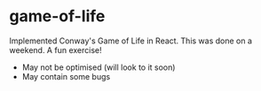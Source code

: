 # game-of-life

Implemented Conway's Game of Life in React.
This was done on a weekend. A fun exercise!

 - May not be optimised (will look to it soon)
 - May contain some bugs
